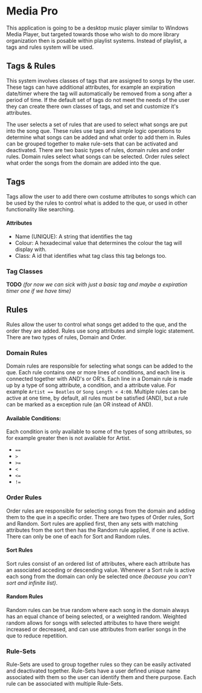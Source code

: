 
# Media Pro
This application is going to be a desktop music player similar to Windows Media Player, but targeted towards those who wish to do more library organization then is posable within playlist systems. Instead of playlist, a tags and rules system will be used.

## Tags & Rules
This system involves classes of tags that are assigned to songs by the user. These tags can have additional attributes, for example an expiration date/timer where the tag will automatically be removed from a song after a period of time. If the default set of tags do not meet the needs of the user they can create there own classes of tags, and set and customize it's attributes.

The user selects a set of rules that are used to select what songs are put into the song que. These rules use tags and simple logic operations to determine what songs can be added and what order to add them in. Rules can be grouped together to make rule-sets that can be activated and deactivated. There are two basic types of rules, domain rules and order rules. Domain rules select what songs can be selected. Order rules select what order the songs from the domain are added into the que.

## Tags
Tags allow the user to add there own costume attributes to songs which can be used by the rules to control what is added to the que, or used in other functionality like searching.

#### Attributes
- Name (UNIQUE): A string that identifies the tag
- Colour: A hexadecimal value that determines the colour the tag will display with.
- Class: A id that identifies what tag class this tag belongs too.

### Tag Classes
**TODO** *(for now we can sick with just a basic tag and maybe a expiration timer one if we have time)*

## Rules
Rules allow the user to control what songs get added to the que, and the order they are added. Rules use song attributes and simple logic statement. There are two types of rules, Domain and Order.

### Domain Rules
Domain rules are responsible for selecting what songs can be added to the que. Each rule contains one or more lines of conditions, and each line is connected together with AND's or OR's. Each line in a Domain rule is made up by a type of song attribute, a condition, and a attribute value. For example `Artist == Beatles` or `Song Length < 4:00`. Multiple rules can be active at one time, by default, all rules must be satisfied (AND), but a rule can be marked as a exception rule (an OR instead of AND).

#### Available Conditions: 
Each condition is only available to some of the types of song attributes, so for example greater then is not available for Artist.
- `==`
- `>`
- `>=`
- `<`
- `<=`
- `!=`

### Order Rules
Order rules are responsible for selecting songs from the domain and adding them to the que in a specific order. There are two types of Order rules, Sort and Random. Sort rules are applied first, then any sets with matching attributes from the sort then has the Random rule applied, if one is active. There can only be one of each for Sort and Random rules. 

#### Sort Rules
Sort rules consist of an ordered list of attributes, where each attribute has an associated acceding or descending value. Whenever a Sort rule is active each song from the domain can only be selected once *(because you can't sort and infinite list)*. 

#### Random Rules
Random rules can be true random where each song in the domain always has an equal chance of being selected, or a weighted random. Weighted random allows for songs with selected attributes to have there weight increased or decreased, and can use attributes from earlier songs in the que to reduce repetition.

### Rule-Sets
Rule-Sets are used to group together rules so they can be easily activated and deactivated together. Rule-Sets have a user defined unique name associated with them so the user can identify them and there purpose. Each rule can be associated with multiple Rule-Sets.
